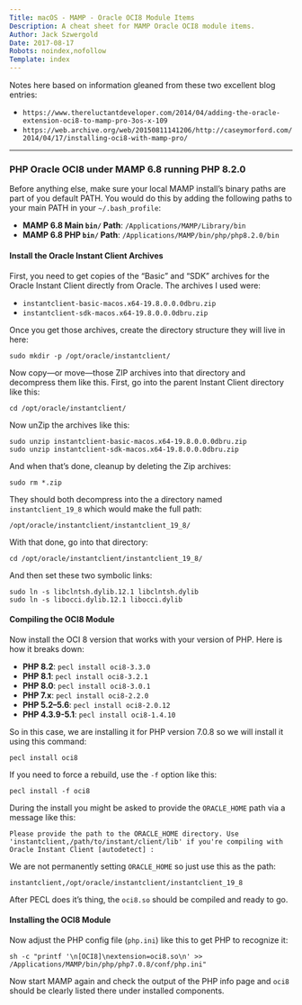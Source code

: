 ```yaml
---
Title: macOS - MAMP - Oracle OCI8 Module Items
Description: A cheat sheet for MAMP Oracle OCI8 module items.
Author: Jack Szwergold
Date: 2017-08-17
Robots: noindex,nofollow
Template: index
---
```


Notes here based on information gleaned from these two excellent blog entries:

* `https://www.thereluctantdeveloper.com/2014/04/adding-the-oracle-extension-oci8-to-mamp-pro-3os-x-109`
* `https://web.archive.org/web/20150811141206/http://caseymorford.com/2014/04/17/installing-oci8-with-mamp-pro/`

***

### PHP Oracle OCI8 under MAMP 6.8 running PHP 8.2.0

Before anything else, make sure your local MAMP install’s binary paths are part of you default PATH. You would do this by adding the following paths to your main PATH in your `~/.bash_profile`:

* **MAMP 6.8 Main `bin/` Path**: `/Applications/MAMP/Library/bin`
* **MAMP 6.8 PHP `bin/` Path**: `/Applications/MAMP/bin/php/php8.2.0/bin`

#### Install the Oracle Instant Client Archives

First, you need to get copies of the “Basic” and “SDK” archives for the Oracle Instant Client directly from Oracle. The archives I used were:

* `instantclient-basic-macos.x64-19.8.0.0.0dbru.zip`
* `instantclient-sdk-macos.x64-19.8.0.0.0dbru.zip`

Once you get those archives, create the directory structure they will live in here:

    sudo mkdir -p /opt/oracle/instantclient/

Now copy—or move—those ZIP archives into that directory and decompress them like this. First, go into the parent Instant Client directory like this:

    cd /opt/oracle/instantclient/

Now unZip the archives like this:

    sudo unzip instantclient-basic-macos.x64-19.8.0.0.0dbru.zip
    sudo unzip instantclient-sdk-macos.x64-19.8.0.0.0dbru.zip

And when that’s done, cleanup by deleting the Zip archives:

    sudo rm *.zip

They should both decompress into the a directory named `instantclient_19_8` which would make the full path:

    /opt/oracle/instantclient/instantclient_19_8/

With that done, go into that directory:

    cd /opt/oracle/instantclient/instantclient_19_8/

And then set these two symbolic links:

    sudo ln -s libclntsh.dylib.12.1 libclntsh.dylib
    sudo ln -s libocci.dylib.12.1 libocci.dylib

#### Compiling the OCI8 Module

Now install the OCI 8 version that works with your version of PHP. Here is how it breaks down:

* **PHP 8.2**: `pecl install oci8-3.3.0`
* **PHP 8.1**: `pecl install oci8-3.2.1`
* **PHP 8.0**: `pecl install oci8-3.0.1`
* **PHP 7.x**: `pecl install oci8-2.2.0`
* **PHP 5.2–5.6**: `pecl install oci8-2.0.12`
* **PHP 4.3.9-5.1**: `pecl install oci8-1.4.10`

So in this case, we are installing it for PHP version 7.0.8 so we will install it using this command:

    pecl install oci8

If you need to force a rebuild, use the `-f` option like this:

    pecl install -f oci8

During the install you might be asked to provide the `ORACLE_HOME` path via a message like this:

    Please provide the path to the ORACLE_HOME directory. Use 'instantclient,/path/to/instant/client/lib' if you're compiling with Oracle Instant Client [autodetect] :

We are not permanently setting `ORACLE_HOME` so just use this as the path:

    instantclient,/opt/oracle/instantclient/instantclient_19_8

After PECL does it’s thing, the `oci8.so` should be compiled and ready to go.

#### Installing the OCI8 Module

Now adjust the PHP config file (`php.ini`) like this to get PHP to recognize it:

    sh -c "printf '\n[OCI8]\nextension=oci8.so\n' >> /Applications/MAMP/bin/php/php7.0.8/conf/php.ini"

Now start MAMP again and check the output of the PHP info page and `oci8` should be clearly listed there under installed components.
